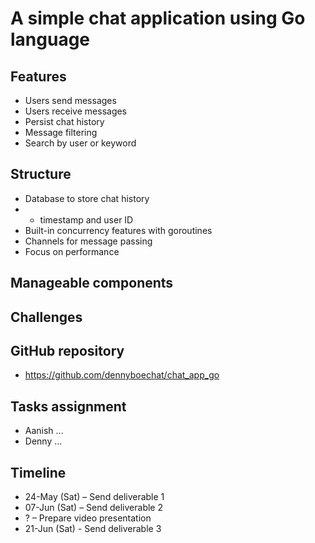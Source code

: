 # A simple chat application using Go language

## Features  
-	Users send messages
-	Users receive messages
-	Persist chat history
-	Message filtering
-	Search by user or keyword

## Structure  
-	Database to store chat history
-  -	timestamp and user ID
-	Built-in concurrency features with goroutines
-	Channels for message passing
-	Focus on performance

## Manageable components

## Challenges

## GitHub repository  
-	https://github.com/dennyboechat/chat_app_go

## Tasks assignment  
-	Aanish ... 
-	Denny ...

## Timeline  
-	24-May (Sat) – Send deliverable 1
-	07-Jun (Sat) – Send deliverable 2
-	? – Prepare video presentation
-	21-Jun (Sat) - Send deliverable 3
